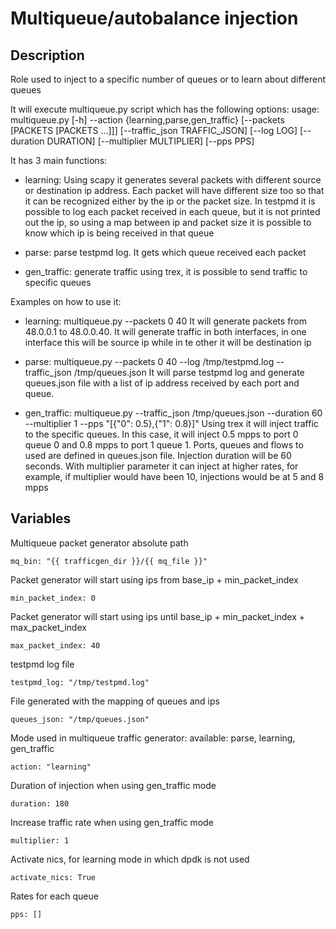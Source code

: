 # Multiqueue/autobalance injection

## Description
Role used to inject to a specific number of queues or to learn about different queues

It will execute multiqueue.py script which has the following options:
usage: multiqueue.py [-h] --action {learning,parse,gen_traffic}
                     [--packets [PACKETS [PACKETS ...]]]
                     [--traffic_json TRAFFIC_JSON] [--log LOG]
                     [--duration DURATION] [--multiplier MULTIPLIER]
                     [--pps PPS]

It has 3 main functions:
* learning: Using scapy it generates several packets with different source or destination ip address. Each packet will 
  have different size too so that it can be recognized either by the ip or the packet size. In testpmd it is possible to
  log each packet received in each queue, but it is not printed out the ip, so using a map between ip and packet size
  it is possible to know which ip is being received in that queue
  
* parse: parse testpmd log. It gets which queue received each packet

* gen_traffic: generate traffic using trex, it is possible to send traffic to specific queues

Examples on how to use it:
* learning:
  multiqueue.py --packets 0 40
  It will generate packets from 48.0.0.1 to 48.0.0.40. It will generate traffic in both interfaces, in one interface
  this will be source ip while in te other it will be destination ip
  
* parse:
  multiqueue.py --packets 0 40 --log /tmp/testpmd.log --traffic_json /tmp/queues.json
  It will parse testpmd log and generate queues.json file with a list of ip address received by each port and queue.
  
* gen_traffic:
  multiqueue.py --traffic_json /tmp/queues.json --duration 60 --multiplier 1 --pps "[{"0": 0.5},{"1": 0.8}]"
  Using trex it will inject traffic to the specific queues. In this case, it will inject 0.5 mpps to port 0 queue 0 and
  0.8 mpps to port 1 queue 1. Ports, queues and flows to used are defined in queues.json file. Injection duration will
  be 60 seconds. With multiplier parameter it can inject at higher rates, for example, if multiplier would have been 
  10, injections would be at 5 and 8 mpps
  
## Variables

Multiqueue packet generator absolute path

```
mq_bin: "{{ trafficgen_dir }}/{{ mq_file }}"
```

Packet generator will start using ips from base_ip + min_packet_index

```
min_packet_index: 0
```

Packet generator will start using ips until base_ip + min_packet_index + max_packet_index

```
max_packet_index: 40
```

testpmd log file

```
testpmd_log: "/tmp/testpmd.log"
```

File generated with the mapping of queues and ips

```
queues_json: "/tmp/queues.json"
```

Mode used in multiqueue traffic generator: available: parse, learning, gen_traffic

```
action: "learning"
```

Duration of injection when using gen_traffic mode

```
duration: 180
```

Increase traffic rate when using gen_traffic mode

```
multiplier: 1
```

Activate nics, for learning mode in which dpdk is not used

```
activate_nics: True
```

Rates for each queue

```
pps: []
```